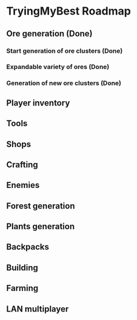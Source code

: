 # TryingMyBest Roadmap
## Ore generation (Done)
### Start generation of ore clusters (Done)
### Expandable variety of ores (Done)
### Generation of new ore clusters (Done)
## Player inventory
## Tools
## Shops
## Crafting
## Enemies
## Forest generation
## Plants generation
## Backpacks
## Building
## Farming
## LAN multiplayer
